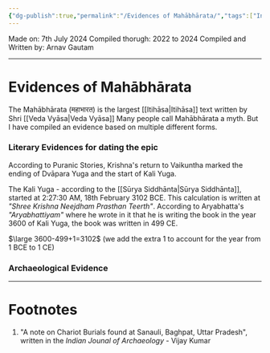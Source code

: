 ```yaml
---
{"dg-publish":true,"permalink":"/Evidences of Mahābhārata/","tags":["IndicCulture","History"]}
---
```


Made on: 7th July 2024
Compiled thorugh: 2022 to 2024
Compiled and Written by: Arnav Gautam

---
# Evidences of Mahābhārata
The Mahābhārata (महाभारत) is the largest [[Itihāsa\|Itihāsa]] text written by Shri [[Veda Vyāsa\|Veda Vyāsa]]
Many people call Mahābhārata a myth. But I have compiled an evidence based on multiple different forms.

### Literary Evidences for dating the epic
According to Puranic Stories, Krishna's return to Vaikuntha marked the ending of Dvāpara Yuga and the start of Kali Yuga.

The Kali Yuga - according to the [[Sūrya Siddhānta\|Sūrya Siddhānta]], started at 2:27:30 AM, 18th February 3102 BCE. This calculation is written at *"Shree Krishna Neejdham Prasthan Teerth"*. According to Aryabhatta's *"Aryabhattiyam"* where he wrote in it that he is writing the book in the year 3600 of Kali Yuga, the book was written in 499 CE.

$\large 3600-499+1=3102$ (we add the extra 1 to account for the year from 1 BCE to 1 CE)

### Archaeological Evidence


---
# Footnotes
1. "A note on Chariot Burials found at Sanauli, Baghpat, Uttar Pradesh", written in the *Indian Jounal of Archaeology* - Vijay Kumar